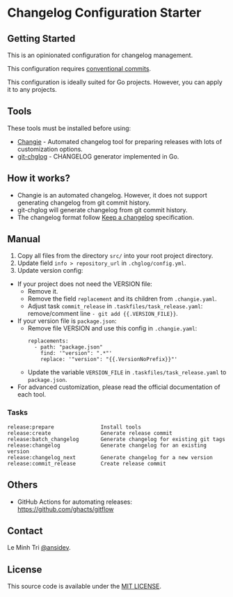 # Changelog Configuration Starter

## Getting Started

This is an opinionated configuration for changelog management.

This configuration requires [conventional commits](https://www.conventionalcommits.org/).

This configuration is ideally suited for Go projects. However, you can apply it to any projects.

## Tools

These tools must be installed before using:

- [Changie](https://changie.dev/) - Automated changelog tool for preparing releases with lots of customization options.
- [git-chglog](https://github.com/git-chglog/git-chglog) - CHANGELOG generator implemented in Go.

## How it works?

- Changie is an automated changelog. However, it does not support generating changelog from git commit history.
- git-chglog will generate changelog from git commit history.
- The changelog format follow [Keep a changelog](https://keepachangelog.com/en/1.0.0/) specification.

## Manual

1. Copy all files from the directory `src/` into your root project directory.
2. Update field `info > repository_url` in `.chglog/config.yml`.
3. Update version config:

- If your project does not need the VERSION file:
  - Remove it.
  - Remove the field `replacement` and its children from `.changie.yaml`.
  - Adjust task `commit_release` in `.taskfiles/task_release.yaml`: remove/comment line `- git add {{.VERSION_FILE}}`.
- If your version file is `package.json`:
  - Remove file VERSION and use this config in `.changie.yaml`:
    ```
    replacements:
      - path: "package.json"
        find: '"version": ".*"'
        replace: '"version": "{{.VersionNoPrefix}}"'
    ```
  - Update the variable `VERSION_FILE` in `.taskfiles/task_release.yaml` to `package.json`.
- For advanced customization, please read the official documentation of each tool.

### Tasks

```
release:prepare               Install tools
release:create                Generate release commit
release:batch_changelog       Generate changelog for existing git tags
release:changelog             Generate changelog for an existing version
release:changelog_next        Generate changelog for a new version
release:commit_release        Create release commit
```

## Others

- GitHub Actions for automating releases: https://github.com/ghacts/gitflow

## Contact

Le Minh Tri [@ansidev](https://ansidev.xyz/about).

## License

This source code is available under the [MIT LICENSE](/LICENSE).
